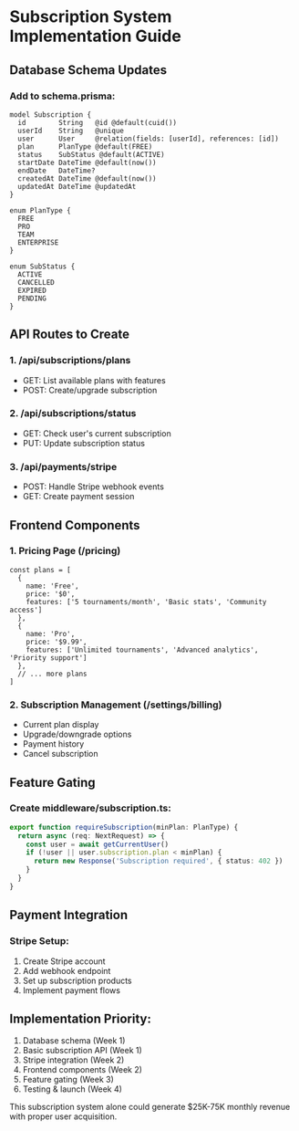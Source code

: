 # Subscription System Implementation Guide

## Database Schema Updates

### Add to schema.prisma:
```prisma
model Subscription {
  id        String   @id @default(cuid())
  userId    String   @unique
  user      User     @relation(fields: [userId], references: [id])
  plan      PlanType @default(FREE)
  status    SubStatus @default(ACTIVE)
  startDate DateTime @default(now())
  endDate   DateTime?
  createdAt DateTime @default(now())
  updatedAt DateTime @updatedAt
}

enum PlanType {
  FREE
  PRO
  TEAM
  ENTERPRISE
}

enum SubStatus {
  ACTIVE
  CANCELLED
  EXPIRED
  PENDING
}
```

## API Routes to Create

### 1. /api/subscriptions/plans
- GET: List available plans with features
- POST: Create/upgrade subscription

### 2. /api/subscriptions/status
- GET: Check user's current subscription
- PUT: Update subscription status

### 3. /api/payments/stripe
- POST: Handle Stripe webhook events
- GET: Create payment session

## Frontend Components

### 1. Pricing Page (/pricing)
```tsx
const plans = [
  {
    name: 'Free',
    price: '$0',
    features: ['5 tournaments/month', 'Basic stats', 'Community access']
  },
  {
    name: 'Pro',
    price: '$9.99',
    features: ['Unlimited tournaments', 'Advanced analytics', 'Priority support']
  },
  // ... more plans
]
```

### 2. Subscription Management (/settings/billing)
- Current plan display
- Upgrade/downgrade options
- Payment history
- Cancel subscription

## Feature Gating

### Create middleware/subscription.ts:
```typescript
export function requireSubscription(minPlan: PlanType) {
  return async (req: NextRequest) => {
    const user = await getCurrentUser()
    if (!user || user.subscription.plan < minPlan) {
      return new Response('Subscription required', { status: 402 })
    }
  }
}
```

## Payment Integration

### Stripe Setup:
1. Create Stripe account
2. Add webhook endpoint
3. Set up subscription products
4. Implement payment flows

## Implementation Priority:
1. Database schema (Week 1)
2. Basic subscription API (Week 1)
3. Stripe integration (Week 2)
4. Frontend components (Week 2)
5. Feature gating (Week 3)
6. Testing & launch (Week 4)

This subscription system alone could generate $25K-75K monthly revenue with proper user acquisition.
